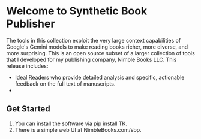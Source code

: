 # Welcome to Synthetic Book Publisher

The tools in this collection exploit the very large context capabilities of Google's Gemini models to make reading books richer, more diverse, and more surprising. This is an open source subset of a larger collection of tools that I developed for my publishing company, Nimble Books LLC. This release includes:

- Ideal Readers who provide detailed analysis and specific, actionable feedback on the full text of manuscripts.
- 

## Get Started

1. You can install the software via pip install TK.
2. There is a simple web UI at NimbleBooks.com/sbp.

##